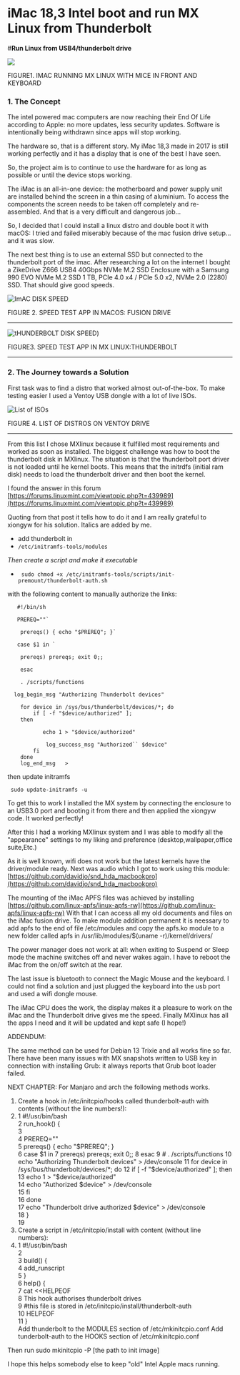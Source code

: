 
 # **iMac 18,3 Intel boot and run MX Linux from Thunderbolt**
#**Run Linux from USB4/thunderbolt drive**

![](./Imac.jpg)

FIGURE1. IMAC RUNNING MX LINUX WITH MICE IN FRONT AND KEYBOARD


###       1. The Concept

The intel powered mac computers are now reaching their End Of Life according to Apple: no more updates, less security updates. Software is intentionally being withdrawn since apps will stop working.

The hardware so, that is a different story. My iMac 18,3 made in 2017 is still working perfectly and it has a display that is one of the best I have seen.

So, the project aim is to continue to use the hardware for as long as possible or until the device stops working.

The iMac is an all-in-one device: the motherboard and power supply unit are installed behind the screen in a thin casing of aluminium. To access the components the screen needs to be taken off completely and re-assembled.
And that is a very difficult and dangerous job…

So, I decided that I could install a linux distro and double boot it with macOS: I tried and failed miserably because of the mac fusion drive setup… and it was slow.

The next best thing is to use an external SSD but connected to the thunderbolt port of the imac.
After researching a lot on the internet I bought a 	ZikeDrive Z666 USB4 40Gbps NVMe M.2 SSD Enclosure with a Samsung 990 EVO NVMe M.2 SSD 1 TB, PCIe 4.0 x4 / PCIe 5.0 x2, NVMe 2.0 (2280) SSD. That should give good speeds.

![ImAC DISK SPEED](https://github.com/alfredo87/iMacEOL/blob/main/APPLE%20SSD%20SM0128L%20%EF%80%A2%20Intel%20Core%20i5-7500.png)

FIGURE 2. SPEED TEST APP IN MACOS: FUSION DRIVE
___________________________________________________________________________________________________________________________
![tHUNDERBOLT DISK SPEED](https://github.com/alfredo87/iMacEOL/blob/main/Screenshot_2025-07-28_18-18-14.png))

FIGURE3. SPEED TEST APP IN MX LINUX:THUNDERBOLT
___________________________________________________________________________________________________________________________

###    2. The Journey towards a Solution

 First task was to find a distro that worked almost out-of-the-box. To make testing easier I used a Ventoy USB dongle with a lot of live ISOs.
 
 ![](./Screenshot_2025-07-13_09-24-29.png "List of ISOs")

 FIGURE 4. LIST OF DISTROS ON VENTOY DRIVE
___________________________________________________________________________________________________________________________
From this list I chose MXlinux because it fulfilled most requirements and worked as soon as installed.
The biggest challenge was how to boot the thunderbolt disk in MXlinux.
The situation is that the thunderbolt port driver is not loaded until he kernel boots.
This means that the initrdfs (initial ram disk) needs to load the thunderbolt driver and then boot the kernel.

I found the answer in this forum 
[https://forums.linuxmint.com/viewtopic.php?t=439989](https://forums.linuxmint.com/viewtopic.php?t=439989) 

Quoting from that post it tells how to do it and I am really grateful to xiongyw for his solution. Italics are added by me.







- add thunderbolt in
- 
  `` /etc/initramfs-tools/modules ``

*Then create a script and make it executable*
- `` sudo chmod +x /etc/initramfs-tools/scripts/init-premount/thunderbolt-auth.sh``
 
with the following content to manually authorize the links:

       #!/bin/sh

       PREREQ=""`

        prereqs() { echo "$PREREQ"; }`

       case $1 in `

        prereqs) prereqs; exit 0;;

        esac

        . /scripts/functions

      log_begin_msg "Authorizing Thunderbolt devices"

        for device in /sys/bus/thunderbolt/devices/*; do
            if [ -f "$device/authorized" ]; 
        then

               echo 1 > "$device/authorized"

                log_success_msg "Authorized`` $device"
            fi
        done
        log_end_msg   >


then update initramfs 

     sudo update-initramfs -u  


To get this to work I installed the MX system by connecting the enclosure to an USB3.0 port and booting it from there and then applied the xiongyw code.
It worked perfectly!

After this I had a working MXlinux system and I was able to modify all the "appearance" settings to my liking and preference (desktop,wallpaper,office suite,Etc.)

As it is well known, wifi does not work but the latest kernels have the driver/module ready. 
Next was audio which I got to work using this module:
[https://github.com/davidjo/snd_hda_macbookpro](https://github.com/davidjo/snd_hda_macbookpro)

The mounting of the iMac APFS files was achieved by installing [https://github.com/linux-apfs/linux-apfs-rw](https://github.com/linux-apfs/linux-apfs-rw)
With that I can access all my old documents and files on the iMac fusion drive. To make module addition permanent it is neessary to add apfs to the end of file /etc/modules and copy the apfs.ko module to a new folder called apfs in /usr/lib/modules/$(uname -r)/kernel/drivers/

The power manager does not work at all: when exiting to Suspend or Sleep mode the machine switches off and never wakes again. I have to reboot the iMac from the on/off switch at the rear.

The last issue is bluetooth to connect the Magic Mouse and the keyboard. I could not find a solution and just plugged the keyboard into the usb port and used a wifi dongle mouse.

The iMac CPU does the work, the display makes it a pleasure to work on the iMac and the Thunderbolt drive gives me the speed. Finally MXlinux has all the apps I need and it will be updated and kept safe (I hope!)

ADDENDUM:

The same method can be used for Debian 13 Trixie and all works fine so far.
There have been many issues with MX snapshots written to USB key in connection with installing Grub: it always reports that Grub boot loader failed.


NEXT CHAPTER:
For Manjaro and arch the following methods works.
1. Create a hook in /etc/initcpio/hooks called thunderbolt-auth with contents (without the line numbers!):
2.  1 #!/usr/bin/bash                                                              
 2 run_hook() {                                                                 
 3                                                                              
 4         PREREQ=""                                                            
 5         prereqs() { echo "$PREREQ"; }                                        
 6         case $1 in                                                           
 7         prereqs) prereqs; exit 0;;                                           
 8         esac                                                                 
 9 #        . /scripts/functions                                                
10         echo "Authorizing Thunderbolt devices"  > /dev/console               
11         for device in /sys/bus/thunderbolt/devices/*; do                     
12             if [ -f "$device/authorized" ]; then                             
13                 echo 1 > "$device/authorized"                                
14                 echo "Authorized $device"  >  /dev/console                   
15             fi                                                               
16         done                                                                 
17         echo  "Thunderbolt drive authorized $device"  >  /dev/console        
18 }                                                                            
19                                                                              
3. Create a script in /etc/initcpio/install with content (without line numbers):
4.  1 #!/usr/bin/bash                                                              
 2                                                                              
 3 build() {                                                                    
 4    add_runscript                                                             
 5 }                                                                            
 6 help() {                                                                     
 7 cat <<HELPEOF                                                                
 8 This hook authorises thunderbolt drives                                      
 9 #this file is stored in /etc/initcpio/install/thunderbolt-auth                                                                              
10 HELPEOF                                                                      
11 }                                                                            
Add thunderbolt to the MODULES section of /etc/mkinitcpio.conf
Add tunderbolt-auth to the HOOKS section of /etc/mkinitcpio.conf

Then run sudo mkinitcpio -P [the path to init image]
                                                             


I hope this helps somebody else to keep "old" Intel Apple macs running.
